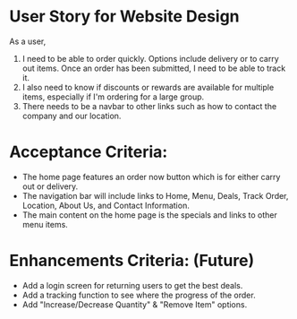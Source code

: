 # User Story for Website Design

As a user,

1) I need to be able to order quickly. Options include delivery or to carry out items. Once an order has been submitted, I need to be able to track it. 
2) I also need to know if discounts or rewards are available for multiple items, especially if I'm ordering for a large group. 
3) There needs to be a navbar to other links such as how to contact the company and our location. 

# Acceptance Criteria:

- The home page features an order now button which is for either carry out or delivery. 
- The navigation bar will include links to Home, Menu, Deals, Track Order, Location, About Us, and Contact Information. 
- The main content on the home page is the specials and links to other menu items. 

# Enhancements Criteria: (Future)

- Add a login screen for returning users to get the best deals.
- Add a tracking function to see where the progress of the order.
- Add "Increase/Decrease Quantity" & "Remove Item" options.



